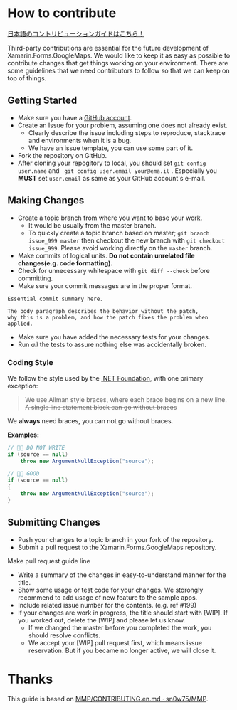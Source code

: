 # How to contribute

[日本語のコントリビューションガイドはこちら！](CONTRIBUTING-ja.md)

Third-party contributions are essential for the future development of Xamarin.Forms.GoogleMaps.
We would like to keep it as easy as possible to contribute changes that get things working
on your environment. There are some guidelines that we need contributors to follow
so that we can keep on top of things.

## Getting Started

* Make sure you have a [GitHub account](https://github.com/signup/free).
* Create an Issue for your problem, assuming one does not already exist.
  * Clearly describe the issue including steps to reproduce, stacktrace and environments when it is a bug.
  * We have an issue template, you can use some part of it.
* Fork the repository on GitHub.
* After cloning your repogitory to local, you should set ``git config user.name`` and `` git config user.email your@ema.il`` . Especially you **MUST** set ``user.email`` as same as your GitHub account's e-mail.

## Making Changes

* Create a topic branch from where you want to base your work.
  * It would be usually from the master branch.
  * To quickly create a topic branch based on master; `git branch
    issue_999 master` then checkout the new branch with `git
    checkout issue_999`. Please avoid working directly on the
    `master` branch.
* Make commits of logical units. **Do not contain unrelated file changes(e.g. code formatting).**
* Check for unnecessary whitespace with `git diff --check` before committing.
* Make sure your commit messages are in the proper format.

````
Essential commit summary here.

The body paragraph describes the behavior without the patch,
why this is a problem, and how the patch fixes the problem when applied.
````

* Make sure you have added the necessary tests for your changes.
* Run _all_ the tests to assure nothing else was accidentally broken.

### Coding Style

We follow the style used by the [.NET Foundation](https://github.com/dotnet/corefx/blob/master/Documentation/coding-guidelines/coding-style.md), with one primary exception:

> We use Allman style braces, where each brace begins on a new line. ~~A single line statement block can go without braces~~

We **always** need braces, you can not go without braces.

**Examples:**

```csharp
// 👎🏽 DO NOT WRITE
if (source == null) 
    throw new ArgumentNullException("source");

// 👍🏽 GOOD
if (source == null)
{
    throw new ArgumentNullException("source");
}
```

## Submitting Changes

* Push your changes to a topic branch in your fork of the repository.
* Submit a pull request to the Xamarin.Forms.GoogleMaps repository.

Make pull request guide line

* Write a summary of the changes in easy-to-understand manner for the title.
* Show some usage or test code for your changes. We storongly recommend to add usage of new feature to the sample apps.
* Include related issue number for the contents. (e.g. ref #199)
* If your changes are work in progress, the title should start with [WIP]. If you worked out, delete the [WIP] and please let us know.
  * If we changed the master before you completed the work, you should resolve conflicts.
  * We accept your [WIP] pull request first, which means issue reservation. But if you became no longer active, we will close it.

# Thanks

This guide is based on [MMP/CONTRIBUTING.en.md · sn0w75/MMP](https://github.com/sn0w75/MMP/blob/master/CONTRIBUTING.en.md).
